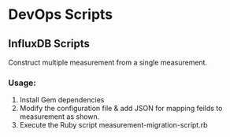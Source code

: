 # DevOps Scripts


## InfluxDB Scripts
Construct multiple measurement from a single measurement.
### Usage:
1) Install Gem dependencies
2) Modify the configuration file & add JSON for mapping feilds to measurement as shown.
3) Execute the Ruby script measurement-migration-script.rb